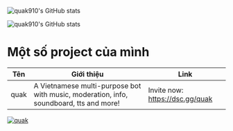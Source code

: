 ![quak910's GitHub stats](https://github-readme-stats.vercel.app/api/top-langs/?username=quak910&layout=compact)

![quak910's GitHub stats](https://github-readme-stats.vercel.app/api?username=quak910&count_private=true)

 

# Một số project của mình
| Tên | Giới thiệu | Link |
|------|------|-----------|
| quak | A Vietnamese multi-purpose bot with music, moderation, info, soundboard, tts and more! | Invite now: https://dsc.gg/quak |

<a href="https://discord.com/api/oauth2/authorize?client_id=814034700997361664&permissions=8&scope=bot">
    <img src="https://cdn.discordapp.com/attachments/806542839902765068/832560735698944020/quakbg.png" alt="quak" />
</a>
